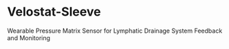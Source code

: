 # Velostat-Sleeve
Wearable Pressure Matrix Sensor for Lymphatic Drainage System Feedback and Monitoring
